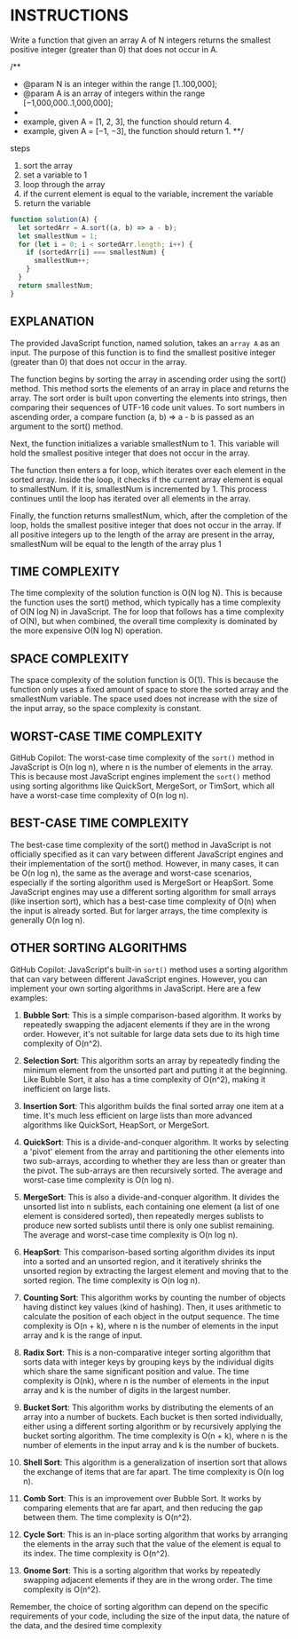 # INSTRUCTIONS

 Write a function that given an array A of N integers returns the smallest positive integer (greater than 0) that does not occur in A.

/**

* @param N is an integer within the range [1..100,000];
* @param A is an array of integers within the range [−1,000,000..1,000,000];
*
* example, given A = [1, 2, 3], the function should return 4.
* example, given A = [−1, −3], the function should return 1.
 **/

 steps

  1. sort the array
  2. set a variable to 1
  3. loop through the array
  4. if the current element is equal to the variable, increment the variable
  5. return the variable

``` javascript
function solution(A) {
  let sortedArr = A.sort((a, b) => a - b);
  let smallestNum = 1;
  for (let i = 0; i < sortedArr.length; i++) {
    if (sortedArr[i] === smallestNum) {
      smallestNum++;
    }
  }
  return smallestNum;
}
```

## EXPLANATION

The provided JavaScript function, named solution, takes an `array A` as an input. The purpose of this function is to find the smallest positive integer (greater than 0) that does not occur in the array.

The function begins by sorting the array in ascending order using the sort() method. This method sorts the elements of an array in place and returns the array. The sort order is built upon converting the elements into strings, then comparing their sequences of UTF-16 code unit values. To sort numbers in ascending order, a compare function (a, b) => a - b is passed as an argument to the sort() method.

Next, the function initializes a variable smallestNum to 1. This variable will hold the smallest positive integer that does not occur in the array.

The function then enters a for loop, which iterates over each element in the sorted array. Inside the loop, it checks if the current array element is equal to smallestNum. If it is, smallestNum is incremented by 1. This process continues until the loop has iterated over all elements in the array.

Finally, the function returns smallestNum, which, after the completion of the loop, holds the smallest positive integer that does not occur in the array. If all positive integers up to the length of the array are present in the array, smallestNum will be equal to the length of the array plus 1

## TIME COMPLEXITY

The time complexity of the solution function is O(N log N). This is because the function uses the sort() method, which typically has a time complexity of O(N log N) in JavaScript. The for loop that follows has a time complexity of O(N), but when combined, the overall time complexity is dominated by the more expensive O(N log N) operation.

## SPACE COMPLEXITY

The space complexity of the solution function is O(1). This is because the function only uses a fixed amount of space to store the sorted array and the smallestNum variable. The space used does not increase with the size of the input array, so the space complexity is constant.

## WORST-CASE TIME COMPLEXITY

GitHub Copilot: The worst-case time complexity of the `sort()` method in JavaScript is O(n log n), where n is the number of elements in the array. This is because most JavaScript engines implement the `sort()` method using sorting algorithms like QuickSort, MergeSort, or TimSort, which all have a worst-case time complexity of O(n log n).

## BEST-CASE TIME COMPLEXITY

The best-case time complexity of the sort() method in JavaScript is not officially specified as it can vary between different JavaScript engines and their implementation of the sort() method. However, in many cases, it can be O(n log n), the same as the average and worst-case scenarios, especially if the sorting algorithm used is MergeSort or HeapSort. Some JavaScript engines may use a different sorting algorithm for small arrays (like insertion sort), which has a best-case time complexity of O(n) when the input is already sorted. But for larger arrays, the time complexity is generally O(n log n).

## OTHER SORTING ALGORITHMS

GitHub Copilot: JavaScript's built-in `sort()` method uses a sorting algorithm that can vary between different JavaScript engines. However, you can implement your own sorting algorithms in JavaScript. Here are a few examples:

1. **Bubble Sort**: This is a simple comparison-based algorithm. It works by repeatedly swapping the adjacent elements if they are in the wrong order. However, it's not suitable for large data sets due to its high time complexity of O(n^2).

2. **Selection Sort**: This algorithm sorts an array by repeatedly finding the minimum element from the unsorted part and putting it at the beginning. Like Bubble Sort, it also has a time complexity of O(n^2), making it inefficient on large lists.

3. **Insertion Sort**: This algorithm builds the final sorted array one item at a time. It's much less efficient on large lists than more advanced algorithms like QuickSort, HeapSort, or MergeSort.

4. **QuickSort**: This is a divide-and-conquer algorithm. It works by selecting a 'pivot' element from the array and partitioning the other elements into two sub-arrays, according to whether they are less than or greater than the pivot. The sub-arrays are then recursively sorted. The average and worst-case time complexity is O(n log n).

5. **MergeSort**: This is also a divide-and-conquer algorithm. It divides the unsorted list into n sublists, each containing one element (a list of one element is considered sorted), then repeatedly merges sublists to produce new sorted sublists until there is only one sublist remaining. The average and worst-case time complexity is O(n log n).

6. **HeapSort**: This comparison-based sorting algorithm divides its input into a sorted and an unsorted region, and it iteratively shrinks the unsorted region by extracting the largest element and moving that to the sorted region. The time complexity is O(n log n).

7. **Counting Sort**: This algorithm works by counting the number of objects having distinct key values (kind of hashing). Then, it uses arithmetic to calculate the position of each object in the output sequence. The time complexity is O(n + k), where n is the number of elements in the input array and k is the range of input.

8. **Radix Sort**: This is a non-comparative integer sorting algorithm that sorts data with integer keys by grouping keys by the individual digits which share the same significant position and value. The time complexity is O(nk), where n is the number of elements in the input array and k is the number of digits in the largest number.

9. **Bucket Sort**: This algorithm works by distributing the elements of an array into a number of buckets. Each bucket is then sorted individually, either using a different sorting algorithm or by recursively applying the bucket sorting algorithm. The time complexity is O(n + k), where n is the number of elements in the input array and k is the number of buckets.

10. **Shell Sort**: This algorithm is a generalization of insertion sort that allows the exchange of items that are far apart. The time complexity is O(n log n).

11. **Comb Sort**: This is an improvement over Bubble Sort. It works by comparing elements that are far apart, and then reducing the gap between them. The time complexity is O(n^2).

12. **Cycle Sort**: This is an in-place sorting algorithm that works by arranging the elements in the array such that the value of the element is equal to its index. The time complexity is O(n^2).

13. **Gnome Sort**: This is a sorting algorithm that works by repeatedly swapping adjacent elements if they are in the wrong order. The time complexity is O(n^2).

Remember, the choice of sorting algorithm can depend on the specific requirements of your code, including the size of the input data, the nature of the data, and the desired time complexity
